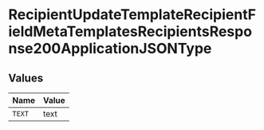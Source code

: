 # RecipientUpdateTemplateRecipientFieldMetaTemplatesRecipientsResponse200ApplicationJSONType


## Values

| Name   | Value  |
| ------ | ------ |
| `TEXT` | text   |